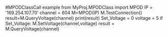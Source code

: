 #MPODClassCall example
from MyProj.MPODClass import MPOD
IP = '169.254.107.70'
channel = 604
M=MPOD(IP)
M.TestConnection()
result=M.QueryVoltage(channel)
print(result)
Set_Voltage = 0
voltage = 5
if Set_Voltage:
    M.SetVoltage(channel,voltage)
    result = M.QueryVoltage(channel)
